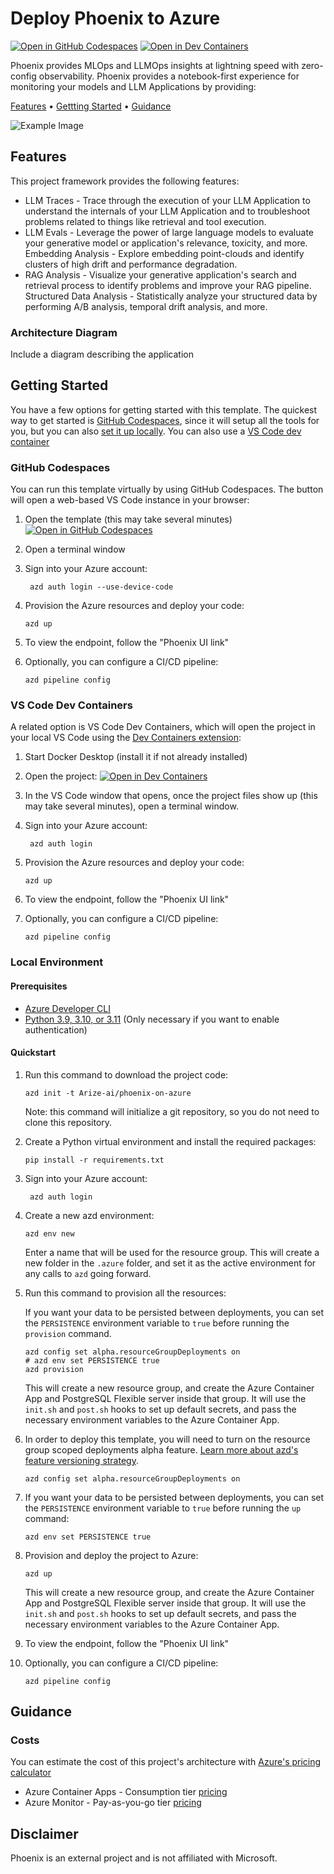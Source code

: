 # Deploy Phoenix to Azure

[![Open in GitHub Codespaces](https://img.shields.io/static/v1?style=for-the-badge&label=GitHub+Codespaces&message=Open&color=brightgreen&logo=github)](https://codespaces.new/arize-ai/phoenix-on-azure)
[![Open in Dev Containers](https://img.shields.io/static/v1?style=for-the-badge&label=Dev%20Containers&message=Open&color=blue&logo=visualstudiocode)](https://vscode.dev/redirect?url=vscode://ms-vscode-remote.remote-containers/cloneInVolume?url=https://github.com/arize-ai/phoenix-on-azure)

Phoenix provides MLOps and LLMOps insights at lightning speed with zero-config observability. Phoenix provides a notebook-first experience for monitoring your models and LLM Applications by providing:

[Features](#features) • [Gettting Started](#getting-started) • [Guidance](#guidance)

![Example Image](https://storage.googleapis.com/arize-assets/phoenix/assets/images/phoenix_azure_azd3.png)

## Features

This project framework provides the following features:

- LLM Traces - Trace through the execution of your LLM Application to understand the internals of your LLM Application and to troubleshoot problems related to things like retrieval and tool execution.
- LLM Evals - Leverage the power of large language models to evaluate your generative model or application's relevance, toxicity, and more.
Embedding Analysis - Explore embedding point-clouds and identify clusters of high drift and performance degradation.
- RAG Analysis - Visualize your generative application's search and retrieval process to identify problems and improve your RAG pipeline.
Structured Data Analysis - Statistically analyze your structured data by performing A/B analysis, temporal drift analysis, and more.

### Architecture Diagram

Include a diagram describing the application

## Getting Started

You have a few options for getting started with this template. The quickest way to get started is [GitHub Codespaces](#github-codespaces), since it will setup all the tools for you, but you can also [set it up locally](#local-environment). You can also use a [VS Code dev container](#vs-code-dev-containers)

### GitHub Codespaces

You can run this template virtually by using GitHub Codespaces. The button will open a web-based VS Code instance in your browser:

1. Open the template (this may take several minutes)
    [![Open in GitHub Codespaces](https://github.com/codespaces/badge.svg)](placeholder)
2. Open a terminal window
3. Sign into your Azure account:

    ```shell
     azd auth login --use-device-code
    ```

4. Provision the Azure resources and deploy your code:

    ```shell
    azd up
    ```

5. To view the endpoint, follow the "Phoenix UI link"

6. Optionally, you can configure a CI/CD pipeline:

    ```shell
    azd pipeline config
    ```

### VS Code Dev Containers

A related option is VS Code Dev Containers, which will open the project in your local VS Code using the [Dev Containers extension](https://marketplace.visualstudio.com/items?itemName=ms-vscode-remote.remote-containers):

1. Start Docker Desktop (install it if not already installed)
2. Open the project:
    [![Open in Dev Containers](https://img.shields.io/static/v1?style=for-the-badge&label=Dev%20Containers&message=Open&color=blue&logo=visualstudiocode)](placeholder)
3. In the VS Code window that opens, once the project files show up (this may take several minutes), open a terminal window.
4. Sign into your Azure account:

    ```shell
     azd auth login
    ```

5. Provision the Azure resources and deploy your code:

    ```shell
    azd up
    ```

6. To view the endpoint, follow the "Phoenix UI link"

7. Optionally, you can configure a CI/CD pipeline:

    ```shell
    azd pipeline config
    ```

### Local Environment

#### Prerequisites

- [Azure Developer CLI](https://aka.ms/azure-dev/install)
- [Python 3.9, 3.10, or 3.11](https://www.python.org/downloads/) (Only necessary if you want to enable authentication)

#### Quickstart

1. Run this command to download the project code:

   ```shell
   azd init -t Arize-ai/phoenix-on-azure
   ```

   Note: this command will initialize a git repository, so you do not need to clone this repository.

2. Create a Python virtual environment and install the required packages:

   ```shell
   pip install -r requirements.txt
   ```

3. Sign into your Azure account:

    ```shell
     azd auth login
    ```

4. Create a new azd environment:

   ```shell
   azd env new
   ```

   Enter a name that will be used for the resource group.
   This will create a new folder in the `.azure` folder, and set it as the active environment for any calls to `azd` going forward.

5. Run this command to provision all the resources:

   If you want your data to be persisted between deployments, you can set the `PERSISTENCE` environment variable to `true` before running the `provision` command.

   ```shell
   azd config set alpha.resourceGroupDeployments on
   # azd env set PERSISTENCE true
   azd provision
   ```

   This will create a new resource group, and create the Azure Container App and PostgreSQL Flexible server inside that group.
   It will use the `init.sh` and `post.sh` hooks to set up default secrets, and pass the necessary environment variables to the Azure Container App.

6. In order to deploy this template, you will need to turn on the resource group scoped deployments alpha feature. [Learn more about azd's feature versioning strategy](https://learn.microsoft.com/azure/developer/azure-developer-cli/feature-versioning).

    ```shell
   azd config set alpha.resourceGroupDeployments on
   ```

7. If you want your data to be persisted between deployments, you can set the `PERSISTENCE` environment variable to `true` before running the `up` command:

    ```shell
    azd env set PERSISTENCE true
    ```

8. Provision and deploy the project to Azure:

    ```shell
    azd up
    ```

    This will create a new resource group, and create the Azure Container App and PostgreSQL Flexible server inside that group.
    It will use the `init.sh` and `post.sh` hooks to set up default secrets, and pass the necessary environment variables to the Azure Container App.

9. To view the endpoint, follow the "Phoenix UI link"

10. Optionally, you can configure a CI/CD pipeline:

    ```shell
    azd pipeline config
    ```

## Guidance

### Costs

You can estimate the cost of this project's architecture with [Azure's pricing calculator](https://azure.microsoft.com/pricing/calculator/)

- Azure Container Apps - Consumption tier [pricing](https://azure.microsoft.com/pricing/details/container-apps/)
- Azure Monitor - Pay-as-you-go tier [pricing](https://azure.microsoft.com/pricing/details/monitor/)

## Disclaimer

Phoenix is an external project and is not affiliated with Microsoft.
